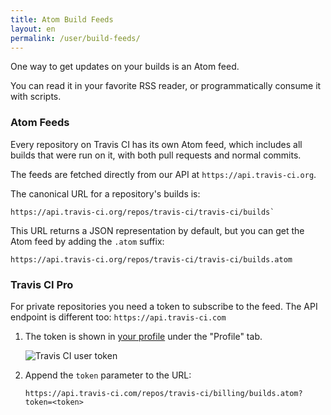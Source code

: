 ```yaml
---
title: Atom Build Feeds
layout: en
permalink: /user/build-feeds/
---
```


One way to get updates on your builds is an Atom feed.

You can read it in your favorite RSS reader, or programmatically consume it
with scripts.

### Atom Feeds

Every repository on Travis CI has its own Atom feed, which includes all builds that were run on it, with both pull requests and normal commits.

The feeds are fetched directly from our API at `https://api.travis-ci.org`.

The canonical URL for a repository's builds is:

```
https://api.travis-ci.org/repos/travis-ci/travis-ci/builds`
```

This URL returns a JSON representation by default, but you can get the Atom feed by adding the `.atom` suffix:

```
https://api.travis-ci.org/repos/travis-ci/travis-ci/builds.atom
```

### Travis CI Pro

For private repositories you need a token to subscribe to
the feed. The API endpoint is different too: `https://api.travis-ci.com`

1. The token is shown in [your profile](https://travis-ci.com/profile/) under the "Profile" tab.

   ![Travis CI user token](/images/token.jpg)

2. Append the `token` parameter to the URL:

   ```
   https://api.travis-ci.com/repos/travis-ci/billing/builds.atom?token=<token>
   ```
